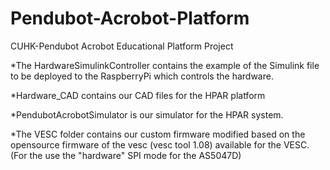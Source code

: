 # Pendubot-Acrobot-Platform
CUHK-Pendubot Acrobot Educational Platform Project

*The HardwareSimulinkController contains the example of the Simulink file to be deployed to the RaspberryPi which controls the hardware.

*Hardware_CAD contains our CAD files for the HPAR platform

*PendubotAcrobotSimulator is our simulator for the HPAR system.

*The VESC folder contains our custom firmware modified based on the opensource firmware of the vesc (vesc tool 1.08) available for the VESC.(For the use the "hardware" SPI mode for the AS5047D)

